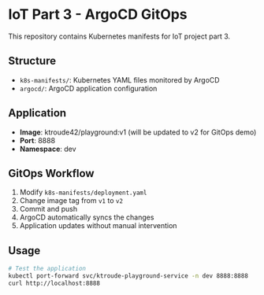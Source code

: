 # IoT Part 3 - ArgoCD GitOps

This repository contains Kubernetes manifests for IoT project part 3.

## Structure
- `k8s-manifests/`: Kubernetes YAML files monitored by ArgoCD
- `argocd/`: ArgoCD application configuration

## Application
- **Image**: ktroude42/playground:v1 (will be updated to v2 for GitOps demo)
- **Port**: 8888
- **Namespace**: dev

## GitOps Workflow
1. Modify `k8s-manifests/deployment.yaml`
2. Change image tag from `v1` to `v2`
3. Commit and push
4. ArgoCD automatically syncs the changes
5. Application updates without manual intervention

## Usage
```bash
# Test the application
kubectl port-forward svc/ktroude-playground-service -n dev 8888:8888
curl http://localhost:8888
```
